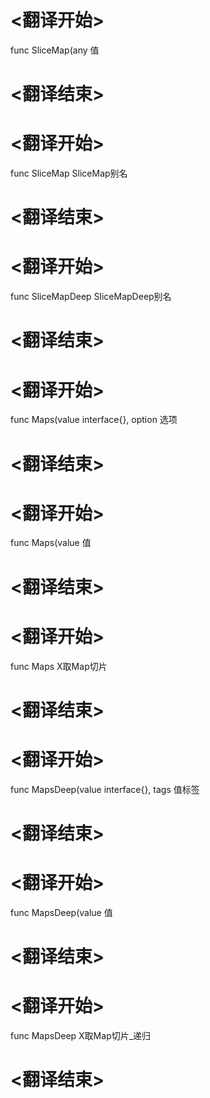 
# <翻译开始>
func SliceMap(any
值
# <翻译结束>

# <翻译开始>
func SliceMap
SliceMap别名
# <翻译结束>

# <翻译开始>
func SliceMapDeep
SliceMapDeep别名
# <翻译结束>

# <翻译开始>
func Maps(value interface{}, option
选项
# <翻译结束>

# <翻译开始>
func Maps(value
值
# <翻译结束>

# <翻译开始>
func Maps
X取Map切片
# <翻译结束>

# <翻译开始>
func MapsDeep(value interface{}, tags
值标签
# <翻译结束>

# <翻译开始>
func MapsDeep(value
值
# <翻译结束>

# <翻译开始>
func MapsDeep
X取Map切片_递归
# <翻译结束>
